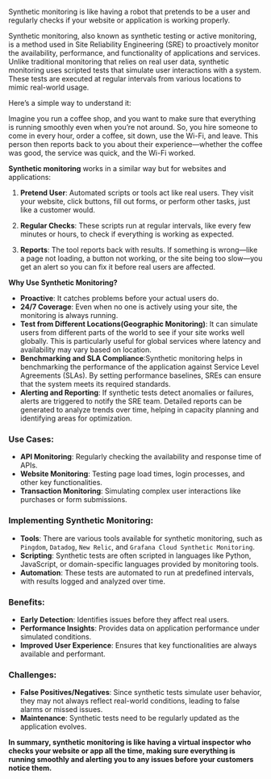 Synthetic monitoring is like having a robot that pretends to be a user and regularly checks if your website or application is working properly. 

Synthetic monitoring, also known as synthetic testing or active monitoring, is a method used in Site Reliability Engineering (SRE) to proactively monitor the availability, performance, and functionality of applications and services. Unlike traditional monitoring that relies on real user data, synthetic monitoring uses scripted tests that simulate user interactions with a system. These tests are executed at regular intervals from various locations to mimic real-world usage.

Here’s a simple way to understand it:

Imagine you run a coffee shop, and you want to make sure that everything is running smoothly even when you’re not around. So, you hire someone to come in every hour, order a coffee, sit down, use the Wi-Fi, and leave. This person then reports back to you about their experience—whether the coffee was good, the service was quick, and the Wi-Fi worked.

**Synthetic monitoring** works in a similar way but for websites and applications:

1. **Pretend User**: Automated scripts or tools act like real users. They visit your website, click buttons, fill out forms, or perform other tasks, just like a customer would.

2. **Regular Checks**: These scripts run at regular intervals, like every few minutes or hours, to check if everything is working as expected.

3. **Reports**: The tool reports back with results. If something is wrong—like a page not loading, a button not working, or the site being too slow—you get an alert so you can fix it before real users are affected.

**Why Use Synthetic Monitoring?**
- **Proactive**: It catches problems before your actual users do.
- **24/7 Coverage**: Even when no one is actively using your site, the monitoring is always running.
- **Test from Different Locations(Geographic Monitoring)**: It can simulate users from different parts of the world to see if your site works well globally. This is particularly useful for global services where latency and availability may vary based on location.
- **Benchmarking and SLA Compliance**:Synthetic monitoring helps in benchmarking the performance of the application against Service Level Agreements (SLAs). By setting performance baselines, SREs can ensure that the system meets its required standards.
- **Alerting and Reporting**: If synthetic tests detect anomalies or failures, alerts are triggered to notify the SRE team. Detailed reports can be generated to analyze trends over time, helping in capacity planning and identifying areas for optimization.


### **Use Cases**:
   - **API Monitoring**: Regularly checking the availability and response time of APIs.
   - **Website Monitoring**: Testing page load times, login processes, and other key functionalities.
   - **Transaction Monitoring**: Simulating complex user interactions like purchases or form submissions.

### Implementing Synthetic Monitoring:

- **Tools**: There are various tools available for synthetic monitoring, such as `Pingdom`, `Datadog`, `New Relic`, and `Grafana Cloud Synthetic Monitoring`.
- **Scripting**: Synthetic tests are often scripted in languages like Python, JavaScript, or domain-specific languages provided by monitoring tools.
- **Automation**: These tests are automated to run at predefined intervals, with results logged and analyzed over time.

### Benefits:
- **Early Detection**: Identifies issues before they affect real users.
- **Performance Insights**: Provides data on application performance under simulated conditions.
- **Improved User Experience**: Ensures that key functionalities are always available and performant.

### Challenges:
- **False Positives/Negatives**: Since synthetic tests simulate user behavior, they may not always reflect real-world conditions, leading to false alarms or missed issues.
- **Maintenance**: Synthetic tests need to be regularly updated as the application evolves.

**In summary, synthetic monitoring is like having a virtual inspector who checks your website or app all the time, making sure everything is running smoothly and alerting you to any issues before your customers notice them.**